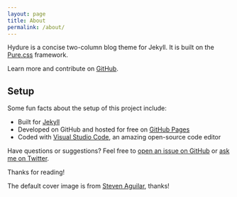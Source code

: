 ```yaml
---
layout: page
title: About
permalink: /about/
---
```



<p class="message">
  <!--Hey there! This page is included as an example. Feel free to customize it for your own use upon downloading. Carry on!
  -->
</p>


Hydure is a concise two-column blog theme for Jekyll. It is built on the [Pure.css](https://github.com/pure-css/pure) framework.

Learn more and contribute on [GitHub](https://github.com/zivong/jekyll-theme-hydure).

## Setup

Some fun facts about the setup of this project include:

- Built for [Jekyll](https://jekyllrb.com)
- Developed on GitHub and hosted for free on [GitHub Pages](https://pages.github.com)
- Coded with [Visual Studio Code](https://code.visualstudio.com/), an amazing open-source code editor

Have questions or suggestions? Feel free to [open an issue on GitHub](https://github.com/zivong/jekyll-theme-hydure/issues/new) or [ask me on Twitter](https://twitter.com/zivong91).

Thanks for reading!

The default cover image is from [Steven Aguilar](https://unsplash.com/@eysteve), thanks!
